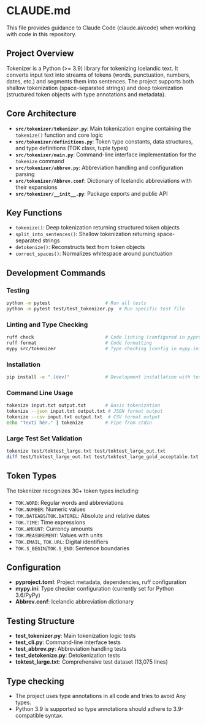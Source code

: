 # CLAUDE.md

This file provides guidance to Claude Code (claude.ai/code) when working with code in this repository.

## Project Overview

Tokenizer is a Python (>= 3.9) library for tokenizing Icelandic text. It converts input text into streams of tokens (words, punctuation, numbers, dates, etc.) and segments them into sentences. The project supports both shallow tokenization (space-separated strings) and deep tokenization (structured token objects with type annotations and metadata).

## Core Architecture

- **`src/tokenizer/tokenizer.py`**: Main tokenization engine containing the `tokenize()` function and core logic
- **`src/tokenizer/definitions.py`**: Token type constants, data structures, and type definitions (TOK class, tuple types)  
- **`src/tokenizer/main.py`**: Command-line interface implementation for the `tokenize` command
- **`src/tokenizer/abbrev.py`**: Abbreviation handling and configuration parsing
- **`src/tokenizer/Abbrev.conf`**: Dictionary of Icelandic abbreviations with their expansions
- **`src/tokenizer/__init__.py`**: Package exports and public API

## Key Functions

- `tokenize()`: Deep tokenization returning structured token objects
- `split_into_sentences()`: Shallow tokenization returning space-separated strings
- `detokenize()`: Reconstructs text from token objects
- `correct_spaces()`: Normalizes whitespace around punctuation

## Development Commands

### Testing
```bash
python -m pytest                    # Run all tests
python -m pytest test/test_tokenizer.py  # Run specific test file
```

### Linting and Type Checking
```bash
ruff check                          # Code linting (configured in pyproject.toml)
ruff format                         # Code formatting
mypy src/tokenizer                  # Type checking (config in mypy.ini)
```

### Installation
```bash
pip install -e ".[dev]"             # Development installation with test dependencies
```

### Command Line Usage
```bash
tokenize input.txt output.txt       # Basic tokenization
tokenize --json input.txt output.txt # JSON format output
tokenize --csv input.txt output.txt  # CSV format output
echo "Texti hér." | tokenize        # Pipe from stdin
```

### Large Test Set Validation
```bash
tokenize test/toktest_large.txt test/toktest_large_out.txt
diff test/toktest_large_out.txt test/toktest_large_gold_acceptable.txt
```

## Token Types

The tokenizer recognizes 30+ token types including:
- `TOK.WORD`: Regular words and abbreviations
- `TOK.NUMBER`: Numeric values  
- `TOK.DATEABS`/`TOK.DATEREL`: Absolute and relative dates
- `TOK.TIME`: Time expressions
- `TOK.AMOUNT`: Currency amounts
- `TOK.MEASUREMENT`: Values with units
- `TOK.EMAIL`, `TOK.URL`: Digital identifiers
- `TOK.S_BEGIN`/`TOK.S_END`: Sentence boundaries

## Configuration

- **pyproject.toml**: Project metadata, dependencies, ruff configuration
- **mypy.ini**: Type checker configuration (currently set for Python 3.6/PyPy)
- **Abbrev.conf**: Icelandic abbreviation dictionary

## Testing Structure

- **test_tokenizer.py**: Main tokenization logic tests
- **test_cli.py**: Command-line interface tests  
- **test_abbrev.py**: Abbreviation handling tests
- **test_detokenize.py**: Detokenization tests
- **toktest_large.txt**: Comprehensive test dataset (13,075 lines)

## Type checking

* The project uses type annotations in all code and tries to avoid Any types.
* Python 3.9 is supported so type annotations should adhere to 3.9-compatible syntax.
